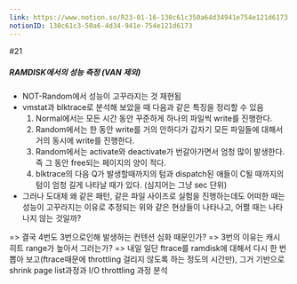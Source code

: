 ```yaml
---
link: https://www.notion.so/R23-01-16-130c61c350a64d34941e754e121d6173
notionID: 130c61c3-50a6-4d34-941e-754e121d6173
---
```

#21
##### RAMDISK에서의 성능 측정 (VAN 제외)
- NOT-Random에서 성능이 고꾸라지는 것 재현됨
- vmstat과 blktrace로 분석해 보았을 때 다음과 같은 특징을 정리할 수 있음
	1. Normal에서는 모든 시간 동안 꾸준하게 하나의 파일씩 write를 진행한다.
	2. Random에서는 한 동안 write를 거의 안하다가 갑자기 모든 파일들에 대해서 거의 동시에 write를 진행한다.
	3. Random에서는 activate와 deactivate가 번갈아가면서 엄청 많이 발생한다. 즉 그 동안 free되는 페이지의 양이 적다.
	4. blktrace의 다음 Q가 발생할때까지의 텀과 dispatch된 애들이 C될 때까지의 텀이 엄청 길게 나타날 때가 있다. (심지어는 그냥 sec 단위)
- 그러나 도대체 왜 같은 패턴, 같은 파일 사이즈로 실험을 진행하는데도 어떠한 때는 성능이 고꾸라지는 이유로 추정되는 위와 같은 현상들이 나타나고, 어쩔 때는 나타나지 않는 것일까?

=> 결국 4번도 3번으로인해 발생하는 컨텐션 심화 때문인가?
=> 3번의 이유는 캐시 히트 range가 높아서 그러는가?
=> 내일 일단 ftrace를 ramdisk에 대해서 다시 한 번 뽑아 보고(ftrace때문에 throttling 걸리지 않도록 하는 정도의 시간만), 그거 기반으로 shrink page list과정과  I/O throttling 과정 분석